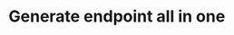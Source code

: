 #  Generate endpoint all in one

<api-endpoint openapi-path="../../../docs/openapi.json" method="POST" endpoint="/v1/engine/generate/"/>